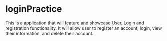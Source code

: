 # loginPractice
This is a application that will feature and showcase User, Login and registration functionality. It will allow user to register an account, login, view their information, and delete their account.

